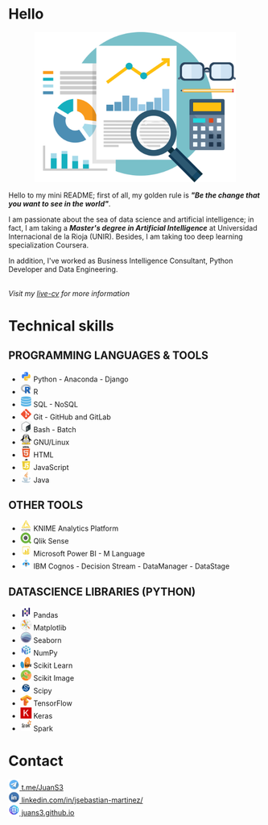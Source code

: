 # Hello
<div align="center">
  <img src="about.png" alt="" width="400"/>
</div>

Hello to my mini README; first of all, my golden rule is ***"Be the change that you want to see in the world"***.

I am passionate about the sea of data science and artificial intelligence; in fact, I am taking a ***Master's degree in Artificial Intelligence*** at Universidad Internacional de la Rioja (UNIR). Besides, I am taking too deep learning specialization Coursera.

In addition, I've worked as Business Intelligence Consultant, Python Developer and Data Engineering.
<br/>
<br/>

*Visit my [live-cv](https://juans3.github.io) for more information*
# Technical skills

## PROGRAMMING LANGUAGES & TOOLS
  - <img src="python.png"   width="22" height="22"/> Python - Anaconda - Django
  - <img src="R.png"        width="22" height="22"/> R
  - <img src="database.png" width="22" height="22"/> SQL - NoSQL
  - <img src="git.png"      width="22" height="22"/> Git - GitHub and GitLab
  - <img src="bash.png"     width="22" height="22"/> Bash - Batch
  - <img src="tux.png"      width="22" height="22"/> GNU/Linux
  - <img src="html.png"     width="22" height="22"/> HTML
  - <img src="js.png"       width="22" height="22"/> JavaScript
  - <img src="java.png"     width="22" height="22"/> Java

## OTHER TOOLS
  - <img src="knime.png"   width="22" height="22"/> KNIME Analytics Platform
  - <img src="qlik.png"    width="22" height="22"/> Qlik Sense
  - <img src="powerbi.png" width="22" height="22"/> Microsoft Power BI - M Language
  - <img src="ibm.png"     width="22" height="22"/> IBM Cognos - Decision Stream - DataManager - DataStage

## DATASCIENCE LIBRARIES (PYTHON)
  - <img src="pandas.png"     width="22" height="22"/> Pandas
  - <img src="Matplotlib.png" width="22" height="22"/> Matplotlib
  - <img src="Seaborn.png"    width="22" height="22"/> Seaborn
  - <img src="numpy.png"      width="22" height="22"/> NumPy
  - <img src="sklearn.png"    width="22" height="22"/> Scikit Learn
  - <img src="skimage.png"    width="22" height="22"/> Scikit Image
  - <img src="scipy.png"      width="22" height="22"/> Scipy
  - <img src="tf.png"         width="22" height="22"/> TensorFlow
  - <img src="keras.png"      width="22" height="22"/> Keras
  - <img src="spark.png"      width="22" height="22"/> Spark

# Contact

<a href="https://t.me/JuanS3">
  <img src="Telegram-icon.png" alt="Telegram" width="22" height="22"/> t.me/JuanS3
</a>

<br/>

<a href="https://www.linkedin.com/in/jsebastian-martinez">
  <img src="LinkedIn.png" alt="LinkedIn" width="22" height="22"/> linkedin.com/in/jsebastian-martinez/
</a>

<br/>

<a href="https://juans3.github.io">
  <img src="web.jpg" alt="LinkedIn" width="22" height="22"/> juans3.github.io
</a>
